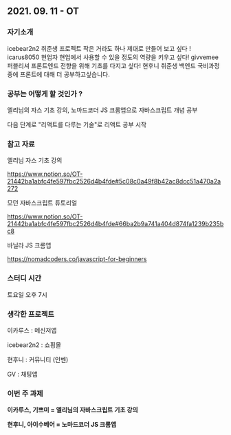 ## 2021. 09. 11 - OT

### 자기소개

icebear2n2		취준생		프로젝트 작은 거라도 하나 제대로 만들어 보고 싶다 !
icarus8050		현업자		현업에서 사용할 수 있을 정도의 역량을 키우고 싶다!
givvemee		퍼블리셔		프론트엔드 전향을 위해 기초를 다지고 싶다! 
현후니				취준생	 	백엔드 국비과정중에 프론트에 대해 더 공부하고싶습니다.



### 공부는 어떻게 할 것인가 ?

엘리님의 자스 기초 강의, 노마드코더 JS 크롬앱으로 자바스크립트 개념 공부

다음 단계로 "리액트를 다루는 기술"로 리액트 공부 시작



### 참고 자료

엘리님 자스 기초 강의

https://www.notion.so/OT-21442ba1abfc4fe597fbc2526d4b4fde#5c08c0a49f8b42ac8dcc51a470a2a272



모던 자바스크립트 튜토리얼

https://www.notion.so/OT-21442ba1abfc4fe597fbc2526d4b4fde#66ba2b9a741a404d874fa1239b235bc8



바닐라 JS 크롬앱

https://nomadcoders.co/javascript-for-beginners



### 스터디 시간

토요일 오후 7시



### 생각한 프로젝트

이카루스 : 메신저앱

icebear2n2 : 쇼핑몰

현후니 : 커뮤니티 (인벤)

GV : 채팅앱



### 이번 주 과제

**이카루스, 기쁘미 = 엘리님의 자바스크립트 기초 강의**

**현후니, 아이수베어 = 노마드코더 JS 크롬앱**

